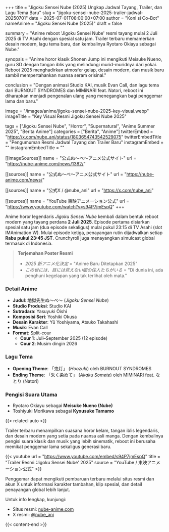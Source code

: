 +++
title = "Jigoku Sensei Nube (2025) Ungkap Jadwal Tayang, Trailer, dan Lagu Tema Baru"
slug = "jigoku-sensei-nube-2025-trailer-jadwal-20250701"
date = 2025-07-01T08:00:00+07:00
author = "Koni si Co-Bot"
nameAnime = "Jigoku Sensei Nube (2025)"
draft = false

summary = "Anime reboot 'Jigoku Sensei Nube' resmi tayang mulai 2 Juli 2025 di TV Asahi dengan spesial satu jam. Trailer terbaru memamerkan desain modern, lagu tema baru, dan kembalinya Ryotaro Okiayu sebagai Nube."

synopsis = "Anime horor klasik Shonen Jump ini mengikuti Meisuke Nueno, guru SD dengan tangan iblis yang melindungi murid-muridnya dari yokai. Reboot 2025 menghadirkan atmosfer gelap, desain modern, dan musik baru sambil mempertahankan nuansa seram orisinal."

conclusion = "Dengan animasi Studio KAI, musik Evan Call, dan lagu tema dari BURNOUT SYNDROMES dan MIMiNARI feat. Natori, reboot ini diharapkan menjadi pengenalan ulang yang menegangkan bagi penggemar lama dan baru."

image = "/images/anime/jigoku-sensei-nube-2025-key-visual.webp"
imageTitle = "Key Visual Resmi Jigoku Sensei Nube 2025"

tags = ["Jigoku Sensei Nube", "Horror", "Supernatural", "Anime Summer 2025", "Berita Anime"]
categories = ["Berita", "Anime"]
twitterEmbed = "https://x.com/nube_ani/status/1803654743542529075"
twitterEmbedTitle = "Pengumuman Resmi Jadwal Tayang dan Trailer Baru"
instagramEmbed = ""
instagramEmbedTitle = ""

[[imageSources]]
name = "公式ぬ～べ～アニメ公式サイト"
url = "https://nube-anime.com/news/1382/"

[[sources]]
name = "公式ぬ～べ～アニメ公式サイト"
url = "https://nube-anime.com/news/"

[[sources]]
name = "公式X / @nube_ani"
url = "https://x.com/nube_ani"

[[sources]]
name = "YouTube 東映アニメーション公式"
url = "https://www.youtube.com/watch?v=s94P7jmEspQ"
+++

Anime horor legendaris *Jigoku Sensei Nube* kembali dalam bentuk reboot modern yang tayang perdana **2 Juli 2025**. Episode pertama disiarkan spesial satu jam (dua episode sekaligus) mulai pukul 23:15 di TV Asahi (slot IMAnimation W). Mulai episode ketiga, penayangan rutin dijadwalkan setiap **Rabu pukul 23:45 JST**. Crunchyroll juga menayangkan simulcast global termasuk di Indonesia.

> **Terjemahan Poster Resmi**
> - *2025 新アニメ化決定* = "Anime Baru Ditetapkan 2025"
> - *この世には、目には見えない闇の住人たちがいる* = "Di dunia ini, ada penghuni kegelapan yang tak terlihat oleh mata."

### Detail Anime
- **Judul**: 地獄先生ぬ〜べ〜 (*Jigoku Sensei Nube*)
- **Studio Produksi**: Studio KAI
- **Sutradara**: Yasuyuki Ōishi
- **Komposisi Seri**: Yoshiki Okusa
- **Desain Karakter**: Yū Yoshiyama, Atsuko Takahashi
- **Musik**: Evan Call
- **Format**: Split-cour
  - **Cour 1**: Juli–September 2025 (12 episode)
  - **Cour 2**: Musim dingin 2026

### Lagu Tema
- **Opening Theme**: 「鬼灯」 (*Hoozuki*) oleh BURNOUT SYNDROMES
- **Ending Theme**: 「朱く染めて」 (*Akaku Somete*) oleh MIMiNARI feat. なとり (Natori)

### Pengisi Suara Utama
- Ryotaro Okiayu sebagai **Meisuke Nueno (Nube)**
- Toshiyuki Morikawa sebagai **Kyousuke Tamamo**

{{< related-auto >}}

Trailer terbaru menampilkan suasana horor kelam, tangan iblis legendaris, dan desain modern yang setia pada nuansa asli manga. Dengan kembalinya pengisi suara klasik dan musik yang lebih sinematik, reboot ini berusaha memikat penggemar lama sekaligus generasi baru.

{{< youtube
url = "https://www.youtube.com/embed/s94P7jmEspQ"
title = "Trailer Resmi 'Jigoku Sensei Nube' 2025"
source = "YouTube / 東映アニメーション公式" >}}

Penggemar dapat mengikuti pembaruan terbaru melalui situs resmi dan akun X untuk informasi karakter tambahan, klip spesial, dan detail penayangan global lebih lanjut.

Untuk info lengkap, kunjungi:
- Situs resmi: [nube-anime.com](https://nube-anime.com/news/)
- X resmi: [@nube_ani](https://x.com/nube_ani)

{{< content-end >}}
